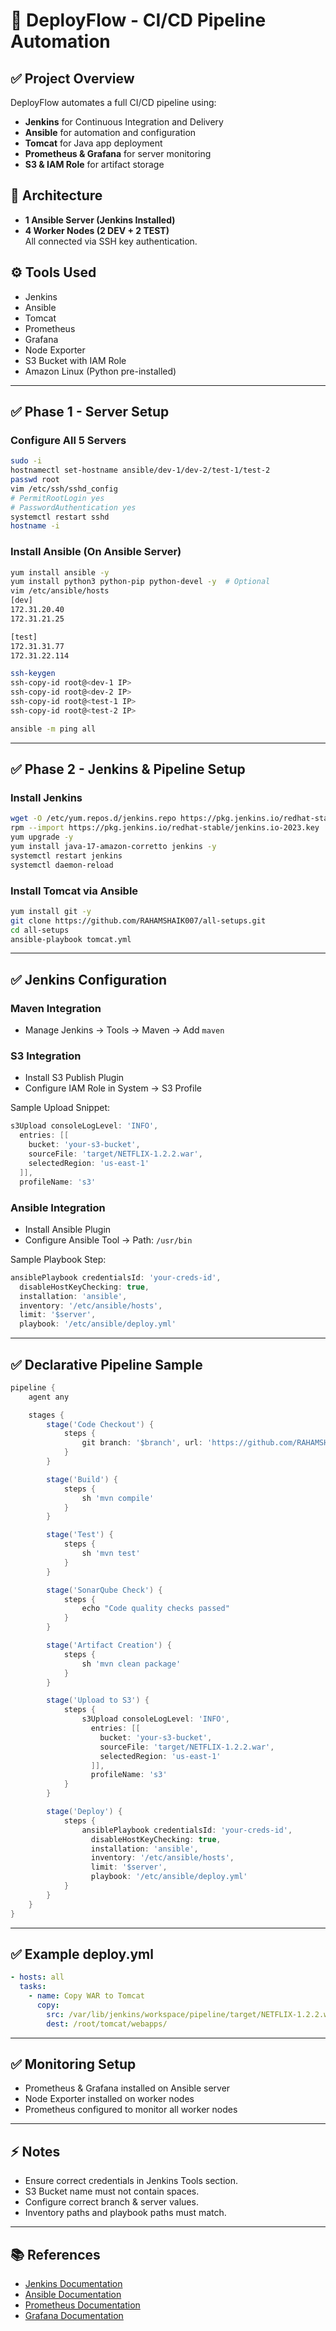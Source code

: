 
# 🚀 DeployFlow - CI/CD Pipeline Automation

## ✅ Project Overview
DeployFlow automates a full CI/CD pipeline using:
- **Jenkins** for Continuous Integration and Delivery
- **Ansible** for automation and configuration
- **Tomcat** for Java app deployment
- **Prometheus & Grafana** for server monitoring
- **S3 & IAM Role** for artifact storage

## 🚀 Architecture
- **1 Ansible Server (Jenkins Installed)**
- **4 Worker Nodes (2 DEV + 2 TEST)**  
All connected via SSH key authentication.

## ⚙️ Tools Used
- Jenkins
- Ansible
- Tomcat
- Prometheus
- Grafana
- Node Exporter
- S3 Bucket with IAM Role
- Amazon Linux (Python pre-installed)

---

## ✅ Phase 1 - Server Setup

### Configure All 5 Servers
```bash
sudo -i
hostnamectl set-hostname ansible/dev-1/dev-2/test-1/test-2
passwd root
vim /etc/ssh/sshd_config
# PermitRootLogin yes
# PasswordAuthentication yes
systemctl restart sshd
hostname -i
```

### Install Ansible (On Ansible Server)
```bash
yum install ansible -y
yum install python3 python-pip python-devel -y  # Optional
vim /etc/ansible/hosts
[dev]
172.31.20.40
172.31.21.25

[test]
172.31.31.77
172.31.22.114

ssh-keygen
ssh-copy-id root@<dev-1 IP>
ssh-copy-id root@<dev-2 IP>
ssh-copy-id root@<test-1 IP>
ssh-copy-id root@<test-2 IP>

ansible -m ping all
```

---

## ✅ Phase 2 - Jenkins & Pipeline Setup

### Install Jenkins
```bash
wget -O /etc/yum.repos.d/jenkins.repo https://pkg.jenkins.io/redhat-stable/jenkins.repo
rpm --import https://pkg.jenkins.io/redhat-stable/jenkins.io-2023.key
yum upgrade -y
yum install java-17-amazon-corretto jenkins -y
systemctl restart jenkins
systemctl daemon-reload
```

### Install Tomcat via Ansible
```bash
yum install git -y
git clone https://github.com/RAHAMSHAIK007/all-setups.git
cd all-setups
ansible-playbook tomcat.yml
```

---

## ✅ Jenkins Configuration

### Maven Integration
- Manage Jenkins → Tools → Maven → Add `maven`

### S3 Integration
- Install S3 Publish Plugin
- Configure IAM Role in System → S3 Profile

Sample Upload Snippet:
```groovy
s3Upload consoleLogLevel: 'INFO',
  entries: [[
    bucket: 'your-s3-bucket',
    sourceFile: 'target/NETFLIX-1.2.2.war',
    selectedRegion: 'us-east-1'
  ]],
  profileName: 's3'
```

### Ansible Integration
- Install Ansible Plugin
- Configure Ansible Tool → Path: `/usr/bin`

Sample Playbook Step:
```groovy
ansiblePlaybook credentialsId: 'your-creds-id',
  disableHostKeyChecking: true,
  installation: 'ansible',
  inventory: '/etc/ansible/hosts',
  limit: '$server',
  playbook: '/etc/ansible/deploy.yml'
```

---

## ✅ Declarative Pipeline Sample
```groovy
pipeline {
    agent any

    stages {
        stage('Code Checkout') {
            steps {
                git branch: '$branch', url: 'https://github.com/RAHAMSHAIK007/jenkins-java-project.git'
            }
        }

        stage('Build') {
            steps {
                sh 'mvn compile'
            }
        }

        stage('Test') {
            steps {
                sh 'mvn test'
            }
        }

        stage('SonarQube Check') {
            steps {
                echo "Code quality checks passed"
            }
        }

        stage('Artifact Creation') {
            steps {
                sh 'mvn clean package'
            }
        }

        stage('Upload to S3') {
            steps {
                s3Upload consoleLogLevel: 'INFO',
                  entries: [[
                    bucket: 'your-s3-bucket',
                    sourceFile: 'target/NETFLIX-1.2.2.war',
                    selectedRegion: 'us-east-1'
                  ]],
                  profileName: 's3'
            }
        }

        stage('Deploy') {
            steps {
                ansiblePlaybook credentialsId: 'your-creds-id',
                  disableHostKeyChecking: true,
                  installation: 'ansible',
                  inventory: '/etc/ansible/hosts',
                  limit: '$server',
                  playbook: '/etc/ansible/deploy.yml'
            }
        }
    }
}
```

---

## ✅ Example deploy.yml
```yaml
- hosts: all
  tasks:
    - name: Copy WAR to Tomcat
      copy:
        src: /var/lib/jenkins/workspace/pipeline/target/NETFLIX-1.2.2.war
        dest: /root/tomcat/webapps/
```

---

## ✅ Monitoring Setup
- Prometheus & Grafana installed on Ansible server
- Node Exporter installed on worker nodes
- Prometheus configured to monitor all worker nodes

---

## ⚡ Notes
- Ensure correct credentials in Jenkins Tools section.
- S3 Bucket name must not contain spaces.
- Configure correct branch & server values.
- Inventory paths and playbook paths must match.

---

## 📚 References
- [Jenkins Documentation](https://www.jenkins.io/doc/)
- [Ansible Documentation](https://docs.ansible.com/)
- [Prometheus Documentation](https://prometheus.io/docs/)
- [Grafana Documentation](https://grafana.com/docs/)

